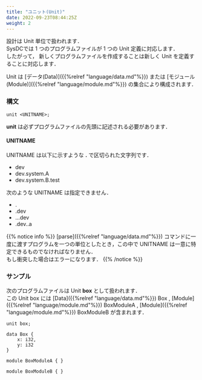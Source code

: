 ```yaml
---
title: "ユニット(Unit)"
date: 2022-09-23T08:44:25Z
weight: 2
---
```


設計は Unit 単位で扱われます．  
SysDCでは 1 つのプログラムファイルが 1 つの Unit 定義に対応します．  
したがって， 新しくプログラムファイルを作成することは新しく Unit を定義することに対応します．  

Unit は [データ(Data)]({{%relref "language/data.md"%}}) または [モジュール(Module)]({{%relref "language/module.md"%}}) の集合により構成されます．  


### 構文

```text
unit <UNITNAME>;
```

**unit** は必ずプログラムファイルの先頭に記述される必要があります．

#### UNITNAME

UNITNAME は以下に示すような **\.** で区切られた文字列です．

- dev
- dev.system.A
- dev.system.B.test

次のような UNITNAME は指定できません．

- .
- .dev
- ...dev
- .dev..a

{{% notice info %}}
[parse]({{%relref "language/data.md"%}}) コマンドに一度に渡すプログラムを一つの単位としたとき，この中で UNITNAME は一意に特定できるものでなければなりません．  
もし衝突した場合はエラーになります．
{{% /notice %}}

### サンプル

次のプログラムファイルは Unit **box** として扱われます．  
この Unit box には
[Data]({{%relref "language/data.md"%}}) Box ,
[Module]({{%relref "language/module.md"%}}) BoxModuleA ,
[Module]({{%relref "language/module.md"%}}) BoxModuleB
が含まれます．

```text
unit box;

data Box {
    x: i32,
    y: i32
}

module BoxModuleA { }

module BoxModuleB { }

```
